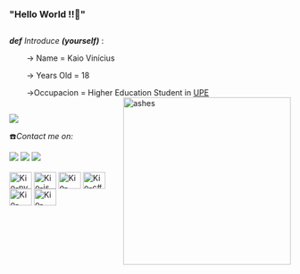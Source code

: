 ### "Hello World !!👺"

##

***def*** *Introduce* ***(yourself)*** :

⠀⠀⠀→ Name = Kaio Vinícius

⠀⠀⠀→ Years Old = 18

⠀⠀⠀→Occupacion = Higher Education Student in [UPE](https://www.upe.br)
<img align="right" width="300" src="https://github.com/ok-kioo/ok-kioo/assets/140987677/d4408016-184c-4f00-a4af-32c3735b56d1" alt="ashes">
  
##

<picture>
  <source
    srcset="https://github-readme-stats.vercel.app/api?username=ok-kioo&show_icons=true&theme=dark"
    media="(prefers-color-scheme: dark)"
  />
  <source
    srcset="https://github-readme-stats.vercel.app/api?username=ok-kioo&show_icons=true"
    media="(prefers-color-scheme: light), (prefers-color-scheme: no-preference)"
  />
  <img src="https://github-readme-stats.vercel.app/api?username=ok-kioo&show_icons=true" />
</picture>

☎️*Contact me on:*
<div>
  <a href="printf.kaiovini@gmail.com" target="_blank"><img src="https://img.shields.io/badge/Gmail-D14836?style=for-the-badge&logo=gmail&logoColor=white" target="_blank"><a/> <a href="https://www.linkedin.com/in/kaio-vinícus-de-lima-viana-20a791297/" target="_blank"><img src="https://img.shields.io/badge/LinkedIn-0077B5?style=for-the-badge&logo=linkedin&logoColor=white" target="_blank"><a/> <a href="https://github.com/ok-kioo" target="_blank"><img src="https://img.shields.io/badge/GitHub-100000?style=for-the-badge&logo=github&logoColor=white" target="_blank"><a/>     
</div>

<div style= "display: inline_block"><br>
<img align="center" alt="Kio-py" height="30" width="40" src="https://cdn.jsdelivr.net/gh/devicons/devicon/icons/python/python-original.svg" /> <img align="center" alt="Kio-js" height="30" width="40" src="https://cdn.jsdelivr.net/gh/devicons/devicon/icons/javascript/javascript-original.svg" /> <img align="center" alt="Kio-c++" height="30" width="40" src="https://cdn.jsdelivr.net/gh/devicons/devicon/icons/cplusplus/cplusplus-original.svg" /> <img align="center" alt="Kio-c#" height="30" width="40" src="https://cdn.jsdelivr.net/gh/devicons/devicon/icons/csharp/csharp-original.svg" /> <img align="center" alt="Kio-css" height="30" width="40" src="https://cdn.jsdelivr.net/gh/devicons/devicon/icons/css3/css3-original.svg" /> <img align="center" alt="Kio-html" height="30" width="40" src="https://cdn.jsdelivr.net/gh/devicons/devicon/icons/html5/html5-original.svg" />

          
          
          
